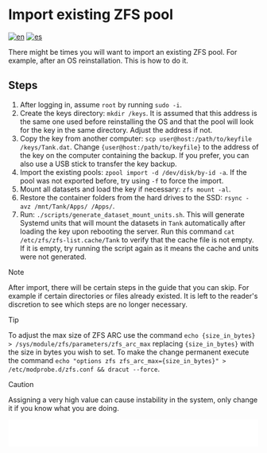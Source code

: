 # Import existing ZFS pool

[![en](https://img.shields.io/badge/lang-en-blue.svg)](Import%20existing%20zfs%20pool.md)
[![es](https://img.shields.io/badge/lang-es-blue.svg)](Import%20existing%20zfs%20pool.es.md)

There might be times you will want to import an existing ZFS pool. For example, after an OS reinstallation. This is how to do it.

## Steps

1. After logging in, assume `root` by running `sudo -i`.
2. Create the keys directory: `mkdir /keys`. It is assumed that this address is the same one used before reinstalling the OS and that the pool will look for the key in the same directory. Adjust the address if not.
3. Copy the key from another computer: `scp user@host:/path/to/keyfile /keys/Tank.dat`. Change `{user@host:/path/to/keyfile}` to the address of the key on the computer containing the backup. If you prefer, you can also use a USB stick to transfer the key backup.
4. Import the existing pools: `zpool import -d /dev/disk/by-id -a`. If the pool was not exported before, try using `-f` to force the import.
5. Mount all datasets and load the key if necessary: `zfs mount -al`.
6. Restore the container folders from the hard drives to the SSD: `rsync -avz /mnt/Tank/Apps/ /Apps/`.
7. Run: `./scripts/generate_dataset_mount_units.sh`. This will generate Systemd units that will mount the datasets in `Tank` automatically after loading the key upon rebooting the server. Run this command `cat /etc/zfs/zfs-list.cache/Tank` to verify that the cache file is not empty. If it is empty, try running the script again as it means the cache and units were not generated.

> [!NOTE]
> After import, there will be certain steps in the guide that you can skip. For example if certain directories or files already existed. It is left to the reader's discretion to see which steps are no longer necessary.

> [!TIP]
> To adjust the max size of ZFS ARC use the command `echo {size_in_bytes} > /sys/module/zfs/parameters/zfs_arc_max` replacing `{size_in_bytes}` with the size in bytes you wish to set. To make the change permanent execute the command `echo "options zfs zfs_arc_max={size_in_bytes}" > /etc/modprobe.d/zfs.conf && dracut --force`.

> [!Caution]
> Assigning a very high value can cause instability in the system, only change it if you know what you are doing.

[<img width="33.3%" src="buttons/prev-Configure zfs.svg" alt="Configure ZFS">](Configure%20zfs.md)[<img width="33.3%" src="buttons/jump-Index.svg" alt="Index">](README.md)[<img width="33.3%" src="buttons/next-Configure shares.svg" alt="Configure shares">](Configure%20shares.md)

